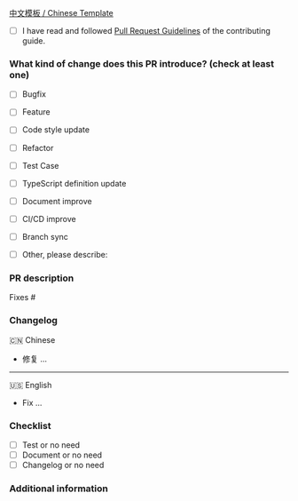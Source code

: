 <!-- Thanks so much for your PR 💗 -->
[中文模板 / Chinese Template](./PULL_REQUEST_TEMPLATE.zh-CN.md)

- [ ] I have read and followed [Pull Request Guidelines](https://github.com/DouyinFE/semi-design/blob/main/CONTRIBUTING-en-US.md#pull-request-guidelines) of the contributing guide.


### What kind of change does this PR introduce? (check at least one)

 - [ ] Bugfix
 - [ ] Feature
 - [ ] Code style update
 - [ ] Refactor
 - [ ] Test Case
 - [ ] TypeScript definition update
 - [ ] Document improve
 - [ ] CI/CD improve
 - [ ] Branch sync
 - [ ] Other, please describe:


### PR description
<!--
The relevant issue, background of this PR, and what should reviewers focus on
-->
Fixes #

### Changelog
🇨🇳 Chinese
- 修复 ...

---

🇺🇸 English
- Fix ...


### Checklist
- [ ] Test or no need
- [ ] Document or no need
- [ ] Changelog or no need

### Additional information
<!-- You can provide screenshot/video or some additional information -->
